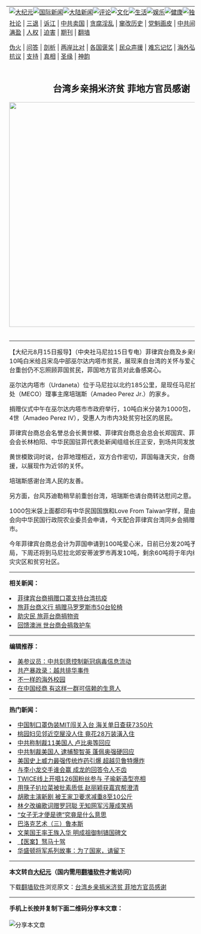 <a name="1" id="1" target="_blank"></a><span id="1"></span>
<table align=center border="0"><tr><td colspan="2" VALIGN=TOP><a href="https://github.com/krpvmk3865/djy/blob/master/gb/nsc413.md#1"><img src="https://raw.githubusercontent.com/krpvmk3865/www/master/t/djy/1.jpg" title="大纪元"></a><a href="https://github.com/krpvmk3865/djy/blob/master/gb/n24hr.md#1"><img src="https://raw.githubusercontent.com/krpvmk3865/www/master/t/djy/3.jpg" title="国际新闻"></a><a href="https://github.com/krpvmk3865/djy/blob/master/gb/nsc413.md#1"><img src="https://raw.githubusercontent.com/krpvmk3865/www/master/t/djy/4.jpg" title="大陆新闻"></a><a href="https://github.com/krpvmk3865/djy/blob/master/gb/news392.md#1"><img src="https://raw.githubusercontent.com/krpvmk3865/www/master/t/djy/5.jpg" title="评论"></a><a href="https://github.com/krpvmk3865/djy/blob/master/gb/news2007.md#1"><img src="https://raw.githubusercontent.com/krpvmk3865/www/master/t/djy/6.jpg" title="文化"></a><a href="https://github.com/krpvmk3865/djy/blob/master/gb/news2008.md#1"><img src="https://raw.githubusercontent.com/krpvmk3865/www/master/t/djy/7.jpg" title="生活"></a><a href="https://github.com/krpvmk3865/djy/blob/master/gb/ncyule.md#1"><img src="https://raw.githubusercontent.com/krpvmk3865/www/master/t/djy/8.jpg" title="娱乐"></a><a href="https://github.com/krpvmk3865/djy/blob/master/gb/nsc1002.md#1"><img src="https://raw.githubusercontent.com/krpvmk3865/www/master/t/djy/9.jpg" title="健康"><a href="https://github.com/krpvmk3865/djy/blob/master/gb/nf6092.md#1"><img src="https://raw.githubusercontent.com/krpvmk3865/www/master/t/djy/10a.jpg" title="独家"></a><a href="https://github.com/krpvmk3865/djy/blob/master/gb/nf4514.md#1"><img src="https://raw.githubusercontent.com/krpvmk3865/www/master/t/djy/12a.jpg" title="头条"></a></td></tr>
<tr><td colspan="2" VALIGN=TOP><a target="_blank" href="https://github.com/krpvmk3865/djy/blob/master/gb/9p.md#1">社论</a> | <a target="_blank" href="https://github.com/krpvmk3865/djy/blob/master/gb/nf5657.md#1">三退</a> | <a target="_blank" href="https://github.com/krpvmk3865/djy/blob/master/gb/nf6124.md#1">诉江</a> | <a target="_blank" href="https://github.com/krpvmk3865/djy/blob/master/gb/nf1176117.md#1">中共卖国</a> | <a target="_blank" href="https://github.com/krpvmk3865/djy/blob/master/gb/nf5773.md#1">贪腐淫乱</a> | <a target="_blank" href="https://github.com/krpvmk3865/djy/blob/master/gb/nf1176115.md#1">窜改历史</a> | <a target="_blank" href="https://github.com/krpvmk3865/djy/blob/master/gb/nf1176107.md#1">党魁画皮</a> | <a target="_blank" href="https://github.com/krpvmk3865/djy/blob/master/gb/nf1320400.md#1">中共间谍</a> | <a target="_blank" href="https://github.com/krpvmk3865/djy/blob/master/gb/nf1176114.md#1">破坏传统</a> | <a target="_blank" href="https://github.com/krpvmk3865/ntdtv/blob/master/gb/prog447_1.md#1">恶贯满盈</a> | <a target="_blank" href="https://github.com/krpvmk3865/djy/blob/master/gb/ncid278.md#1">人权</a> | <a target="_blank" href="https://github.com/krpvmk3865/djy/blob/master/gb/nf1176111.md#1">迫害</a> | <a target="_blank" href="https://gitlab.com/szzdlab/mh-qikan/blob/master/README.md#1">期刊</a> | <a target="_blank" href="https://github.com/krpvmk3865/www/blob/master/README.md?zsrh#8">翻墙</a></p><p><a target="_blank" href="https://github.com/krpvmk3865/djy/blob/master/gb/nf5562.md#1">伪火</a> | <a target="_blank" href="https://github.com/krpvmk3865/djy/blob/master/gb/nf4378.md#1">问答</a> | <a target="_blank" href="https://github.com/krpvmk3865/djy/blob/master/gb/nf5792.md#1">剖析</a> | <a target="_blank" href="https://github.com/krpvmk3865/djy/blob/master/gb/nf5735.md#1">两岸比对</a> | <a target="_blank" href="https://github.com/krpvmk3865/djy/blob/master/gb/nf6119.md#1">各国褒奖</a> | <a target="_blank" href="https://github.com/krpvmk3865/djy/blob/master/gb/nf6120.md#1">民众声援</a> | <a target="_blank" href="https://github.com/krpvmk3865/djy/blob/master/gb/nf1188594.md#1">难忘记忆</a> | <a target="_blank" href="https://github.com/krpvmk3865/djy/blob/master/gb/nf3180.md#1">海外弘传</a> | <a target="_blank" href="https://github.com/krpvmk3865/djy/blob/master/gb/nf5410.md#1">万人上访</a> | <a target="_blank" href="https://github.com/krpvmk3865/ntdtv/blob/master/gb/prog1530_1.md#1">和平抗议</a> | <a target="_blank" href="https://github.com/krpvmk3865/djy/blob/master/gb/nf4386.md#1">支持</a> | <a target="_blank" href="https://github.com/krpvmk3865/djy/blob/master/gb/nf4389.md#1">真相</a> | <a target="_blank" href="https://github.com/krpvmk3865/djy/blob/master/gb/nf5790.md#1">圣缘</a> | <a target="_blank" href="https://github.com/krpvmk3865/djy/blob/master/gb/nf4786.md#1">神韵</a></td></tr>
<tr><td VALIGN=TOP width="626"><h2 align=center>台湾乡亲捐米济贫 菲地方官员感谢</h2>
<img width="600" src="https://i.epochtimes.com/assets/uploads/2020/08/d07deeb8-83be-4bc0-b644-c519041a8925-320x200.jpg" />
<h6></h6>
<hr>
	<p>【大纪元8月15日报导】（中央社马尼拉15日专电）<ahref="https://github.com/krpvmk3865/djy/blob/master/gb/tag/%E8%8F%B2.md#1">菲</a>律宾<ahref="https://github.com/krpvmk3865/djy/blob/master/gb/tag/%E5%8F%B0%E5%95%86.md#1">台商</a>及乡亲组织今天<ahref="https://github.com/krpvmk3865/djy/blob/master/gb/tag/%E6%8D%90%E8%B5%A0.md#1">捐赠</a>10吨白米给吕宋岛中部巫尔达内塔市贫民，展现来自台湾的关怀与爱心。台湾刚受强台重创仍不忘照顾<ahref="https://github.com/krpvmk3865/djy/blob/master/gb/tag/%E8%8F%B2.md#1">菲</a>国贫民，菲国地方官员对此备感窝心。</p>
<p>巫尔达内塔市（Urdaneta）位于马尼拉以北约185公里，是现任马尼拉经济文化办事处（MECO）理事主席培瑞斯（Amadeo Perez Jr.）的家乡。</p>
<p><ahref="https://github.com/krpvmk3865/djy/blob/master/gb/tag/%E6%8D%90%E8%B5%A0.md#1">捐赠</a>仪式中午在巫尔达内塔市市政府举行，10吨白米分装为1000包，由市长培瑞斯4世（Amadeo Perez IV），受惠人为市内3处贫穷社区的居民。</p>
<p>菲律宾<ahref="https://github.com/krpvmk3865/djy/blob/master/gb/tag/%E5%8F%B0%E5%95%86.md#1">台商</a>总会名誉总会长黄世模、菲律宾台商总会总会长郑国宾、菲律宾台湾同乡会会长林柏阳、中华民国驻菲代表处新闻组组长庄正安，到场共同发放白米。</p>
<p>黄世模致词时说，台菲地理相近，双方合作密切，菲国每逢天灾，台商总是即时伸援，以展现作为近邻的关怀。</p>
<p>培瑞斯感谢台湾人民的友善。</p>
<p>另方面，台风苏迪勒稍早前重创台湾，培瑞斯也请台商转达慰问之意。</p>
<p>1000包米袋上面都印有中华民国国旗和Love From Taiwan字样，是由菲律宾台商总会向中华民国行政院农业委员会申请，今天配合菲律宾台湾同乡会捐赠给巫尔达内塔市。</p>
<p>今年菲律宾台商总会计为菲国申请到100吨爱心米，日前已分发20吨予菲律宾移民局，下周还将到马尼拉北郊安蒂波罗市再发10吨，剩余60吨将于年内继续到菲国天灾灾区和贫穷社区。</p>
	
<hr>


<strong>相关新闻：</strong>
<li><a href="https://github.com/krpvmk3865/djy/blob/master/gb/3/5/26/n319151.md#1">菲律宾台商捐赠口罩支持台湾抗疫</a></li>
<li><a href="https://github.com/krpvmk3865/djy/blob/master/gb/10/3/17/n2848513.md#1">旅菲台商义行 捐赠马罗罗斯市50台轮椅</a></li>
<li><a href="https://github.com/krpvmk3865/djy/blob/master/gb/11/7/2/n3303928.md#1">助灾民  旅菲台商捐物资</a></li>
<li><a href="https://github.com/krpvmk3865/djy/blob/master/gb/12/4/16/n3566769.md#1">回馈澳洲  世台商会捐救护车</a></li>
<hr>


<strong>编辑推荐：</strong>
<li><a href="https://github.com/onzhi266/djy/blob/master/gb/20/2/22/n11887949.md#1">美参议员：中共刻意控制新冠病毒信息流动</a></li>
<li><a href="https://github.com/tsiac2612/djy/blob/master/gb/19/5/1/n11226848.md#1" target="_blank">共产暴政录：越共排华事件</a></li><li><a href="https://github.com/krpvmk3865/djy/blob/master/gb/18/6/9/n10469652.md?dfh#1" target="_blank">不一样的海外校园</a></li><li><a href="https://github.com/tsiac2612/djy/blob/master/gb/19/10/11/n11582447.md#1" target="_blank">在中国经商 有这样一群可信赖的生意人</a></li>
<hr>

<strong>热门新闻：</strong>
<li><a href="https://github.com/krpvmk3865/djy/blob/master/gb/20/8/11/n12322303.md#1">中国制口罩伪装MIT闯关入台 海关单日查获7350片</a></li>
<li><a href="https://github.com/krpvmk3865/djy/blob/master/gb/20/8/10/n12319988.md#1">桃园妇见邻近空屋没人住 竟花28万装潢入住</a></li>
<li><a href="https://github.com/krpvmk3865/djy/blob/master/gb/20/8/10/n12319818.md#1">中共称制裁11美国人 卢比奥等回应</a></li>
<li><a href="https://github.com/krpvmk3865/djy/blob/master/gb/20/8/11/n12321403.md#1">中共制裁美国人 逮捕黎智英 蓬佩奥强硬回应</a></li>
<li><a href="https://github.com/krpvmk3865/djy/blob/master/gb/20/8/11/n12321988.md#1">美国史上威力最强传统炸药引爆 超越贝鲁特爆炸</a></li>
<li><a href="https://github.com/krpvmk3865/djy/blob/master/gb/20/8/9/n12318283.md#1">与李小龙交手谁会赢 成龙的回答令人不齿</a></li>
<li><a href="https://github.com/krpvmk3865/djy/blob/master/gb/20/8/10/n12318600.md#1">TWICE线上开唱126国粉丝参与 子瑜新造型亮相</a></li>
<li><a href="https://github.com/krpvmk3865/djy/blob/master/gb/20/8/9/n12317932.md#1">用筷子扒拉菜被批素质低 赵丽颖获嘉宾帮澄清</a></li>
<li><a href="https://github.com/krpvmk3865/djy/blob/master/gb/20/8/9/n12318111.md#1">胡歌主演新剧 被王家卫要求减重8至10公斤</a></li>
<li><a href="https://github.com/krpvmk3865/djy/blob/master/gb/20/8/10/n12320539.md#1">林夕改编歌词赠罗冠聪 无知网军污蔑成笑柄</a></li>
<li><a href="https://github.com/krpvmk3865/djy/blob/master/gb/20/8/7/n12313595.md#1">“女子无才便是德”究竟是什么意思</a></li>
<li><a href="https://github.com/krpvmk3865/djy/blob/master/gb/11/1/4/n3132042.md#1">巴洛克艺术（三）鲁本斯</a></li>
<li><a href="https://github.com/krpvmk3865/djy/blob/master/gb/20/7/30/n12295393.md#1">文莱国王率王族入华 明成祖御制镇国碑文</a></li>
<li><a href="https://github.com/krpvmk3865/djy/blob/master/gb/20/7/18/n12265329.md#1">【医案】驽马十驾</a></li>
<li><a href="https://github.com/krpvmk3865/djy/blob/master/gb/20/5/22/n12129529.md#1">华盛顿将军系列故事：为了国家，请留下</a></li>
<hr>

<strong>本文转自<a href="https://www.epochtimes.com">大纪元</a>（国内需用<a href="https://github.com/krpvmk3865/www/blob/master/README.md#8">翻墙软件</a>才能访问）</strong><p>下载<a href="https://github.com/krpvmk3865/www/blob/master/README.md#8">翻墙软件</a>浏览原文：<a href="https://www.epochtimes.com/gb/15/8/15/n4504859.htm">台湾乡亲捐米济贫 菲地方官员感谢</a></p><hr>

<strong>手机上长按并复制下面二维码分享本文章：</strong><br><br><img src="http://www.szzd.org/v.php?action=qrcode&url=https://github.com/krpvmk3865/djy/blob/master/gb/15/8/15/n4504859.md%231" title="分享本文章"></td><td VALIGN=TOP><a href="https://github.com/krpvmk3865/djy/blob/master/gb/16/1/21/n4622075.md?dfh#1" target="_blank"><img src="https://raw.githubusercontent.com/krpvmk3865/djy/master/gb/300/wei-f1.jpg" title="中共的伪火骗局"  alt="中共的伪火骗局"></a><br><a href="https://github.com/krpvmk3865/www/blob/master/README.md?dfh#9" target="_blank"><img src="https://raw.githubusercontent.com/krpvmk3865/djy/master/gb/300/yong-h.jpg" title="永恒的见证"  alt="永恒的见证"></a><br><a href="https://github.com/krpvmk3865/djy/blob/master/gb/13/9/29/n3974789.md?dfh#1" target="_blank"><img src="https://raw.githubusercontent.com/krpvmk3865/djy/master/gb/300/shang-lnz.jpg" title="善良女子被中共投男牢"  alt="善良女子被中共投男牢"></a><br><a href="https://github.com/krpvmk3865/djy/blob/master/gb/16/3/16/n4663449.md?dfh#1" target="_blank"><img src="https://raw.githubusercontent.com/krpvmk3865/djy/master/gb/300/huo-z3.jpg" title="警卫目击活摘器官"  alt="警卫目击活摘器官"></a><br><a href="https://github.com/krpvmk3865/djy/blob/master/gb/16/8/7/n8177641.md?dfh#1" target="_blank"><img src="https://raw.githubusercontent.com/krpvmk3865/djy/master/gb/300/huo-z4.jpg" title="证人描述活摘恐怖"  alt="证人描述活摘恐怖"></a><br><a href="https://github.com/krpvmk3865/djy/blob/master/gb/10/4/19/n2881569.md?dfh#1" target="_blank"><img src="https://raw.githubusercontent.com/krpvmk3865/djy/master/gb/300/huo-z1.jpg" title="揭开活摘器官黑幕"  alt="揭开活摘器官黑幕"></a><br><a href="https://github.com/krpvmk3865/djy/blob/master/gb/10/11/7/n3077476.md?dfh#1" target="_blank"><img src="https://raw.githubusercontent.com/krpvmk3865/djy/master/gb/300/ma-ks.jpg" title="马克思的成魔之路"  alt="马克思的成魔之路"></a><br><a href="https://github.com/krpvmk3865/djy/blob/master/gb/14/6/9/n4173977.md?dfh#1" target="_blank"><img src="https://raw.githubusercontent.com/krpvmk3865/djy/master/gb/300/chang-zs.jpg" title="藏字石 蕴天机"  alt="藏字石 蕴天机"></a><br><a href="https://github.com/krpvmk3865/djy/blob/master/gb/18/5/10/n10381511.md?dfh#1" target="_blank"><img src="https://raw.githubusercontent.com/krpvmk3865/djy/master/gb/300/st1.jpg" title="关注3亿人三退"  alt="关注3亿人三退"></a><br><a href="https://github.com/krpvmk3865/djy/blob/master/gb/18/3/21/n10237682.md?dfh#1" target="_blank"><img src="https://raw.githubusercontent.com/krpvmk3865/djy/master/gb/300/jie-t.jpg" title="解体中共复兴中华"  alt="解体中共复兴中华"></a><br><a href="https://github.com/krpvmk3865/djy/blob/master/gb/9/2/9/n2422991.md?dfh#1" target="_blank"><img src="https://raw.githubusercontent.com/krpvmk3865/djy/master/gb/300/gao-zs.jpg" title="中共迫害良心律师"  alt="中共迫害良心律师"></a><br><a href="https://github.com/krpvmk3865/djy/blob/master/gb/18/12/9/n10900044.md?dfh#1" target="_blank"><img src="https://raw.githubusercontent.com/krpvmk3865/djy/master/gb/300/sj1.jpg" title="303万人举报江泽民"  alt="303万人举报江泽民"></a><br><a href="https://github.com/krpvmk3865/djy/blob/master/gb/18/8/28/n10672014.md?dfh#1" target="_blank"><img src="https://raw.githubusercontent.com/krpvmk3865/djy/master/gb/300/sj2.jpg" title="这些官员为何起诉江泽民"  alt="这些官员为何起诉江泽民"></a><br><a href="https://github.com/krpvmk3865/djy/blob/master/gb/8/12/18/n2367165.md?dfh#1" target="_blank"><img src="https://raw.githubusercontent.com/krpvmk3865/djy/master/gb/300/liangan.jpg" title="海峡两岸的强烈对比"  alt="海峡两岸的强烈对比"></a><br><a href="https://github.com/krpvmk3865/djy/blob/master/gb/15/12/10/n4593139.md?dfh#1" target="_blank"><img src="https://raw.githubusercontent.com/krpvmk3865/djy/master/gb/300/jia-ndzl.jpg" title="加拿大总理的贺信"  alt="加拿大总理的贺信"></a><br><a href="https://github.com/krpvmk3865/djy/blob/master/gb/11/6/17/n3289382.md?dfh#1" target="_blank"><img src="https://raw.githubusercontent.com/krpvmk3865/djy/master/gb/300/xiao-wd.jpg" title="探寻真相兼听则明"  alt="探寻真相兼听则明"></a><br><a href="https://github.com/krpvmk3865/djy/blob/master/gb/18/10/27/n10812623.md?dfh#1" target="_blank"><img src="https://raw.githubusercontent.com/krpvmk3865/djy/master/gb/300/yindu.jpg" title="印度媒体报道东方"  alt="印度媒体报道东方"></a><br><a href="https://github.com/krpvmk3865/djy/blob/master/gb/18/6/9/n10469652.md?dfh#1" target="_blank"><img src="https://raw.githubusercontent.com/krpvmk3865/djy/master/gb/300/xie-j.jpg" title="不一样的海外校园"  alt="不一样的海外校园"></a><br><a href="https://github.com/krpvmk3865/djy/blob/master/gb/7/4/5/n1669415.md?dfh#1" target="_blank"><img src="https://raw.githubusercontent.com/krpvmk3865/djy/master/gb/300/li-up.jpg" title="从大师到徒弟的传奇"  alt="从大师到徒弟的传奇"></a><br><a href="https://github.com/krpvmk3865/djy/blob/master/gb/17/5/26/n9191512.md?dfh#1" target="_blank"><img src="https://raw.githubusercontent.com/krpvmk3865/djy/master/gb/300/zfl2.jpg" title="亿万人与东方一本奇书"  alt="亿万人与东方一本奇书"></a><br><a href="https://github.com/krpvmk3865/djy/blob/master/gb/13/11/27/n4020290.md?dfh#1" target="_blank"><img src="https://raw.githubusercontent.com/krpvmk3865/djy/master/gb/300/zhen-h.jpg" title="大陆见不到的震撼场面"  alt="大陆见不到的震撼场面"></a><br><a href="https://github.com/krpvmk3865/djy/blob/master/gb/15/7/17/n4482910.md?dfh#1" target="_blank"><img src="https://raw.githubusercontent.com/krpvmk3865/djy/master/gb/300/dalu-sk.jpg" title="人心向善 大陆当初盛况"  alt="人心向善 大陆当初盛况"></a><br><a href="https://github.com/krpvmk3865/djy/blob/master/gb/19/1/5/n10955468.md?dfh#1" target="_blank"><img src="https://raw.githubusercontent.com/krpvmk3865/djy/master/gb/300/zfl1.jpg" title="追寻真理 这书讲什么"  alt="追寻真理 这书讲什么"></a><br><a href="https://github.com/krpvmk3865/www/blob/master/README.md?dfh#1" target="_blank"><img src="https://raw.githubusercontent.com/krpvmk3865/djy/master/gb/300/fq1.jpg" title="下载免费翻墙软件"  alt="下载免费翻墙软件"></a><br></td></tr></table>
